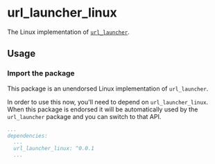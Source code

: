 # url_launcher_linux

The Linux implementation of [`url_launcher`][1].

## Usage

### Import the package

This package is an unendorsed Linux implementation of `url_launcher`.

In order to use this now, you'll need to depend on `url_launcher_linux`.
When this package is endorsed it will be automatically used by the `url_launcher` package and you can switch to that API.

```yaml
...
dependencies:
  ...
  url_launcher_linux: ^0.0.1
  ...
```

[1]: ../
